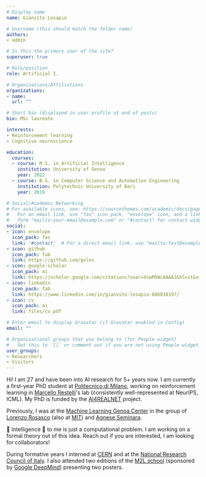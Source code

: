 ```yaml
---
# Display name
name: Gianvito Losapio

# Username (this should match the folder name)
authors:
- admin

# Is this the primary user of the site?
superuser: true

# Role/position
role: Artificial I.

# Organizations/Affiliations
organizations:
- name: 
  url: ""

# Short bio (displayed in user profile at end of posts)
bio: MSc laureate

interests:
- Reinforcement learning
- Cognitive neuroscience

education:
  courses:
  - course: M.S. in Artificial Intelligence
    institution: University of Genoa
    year: 2022
  - course: B.S. in Computer Science and Automation Engineering
    institution: Polytechnic University of Bari
    year: 2019

# Social/Academic Networking
# For available icons, see: https://sourcethemes.com/academic/docs/page-builder/#icons
#   For an email link, use "fas" icon pack, "envelope" icon, and a link in the
#   form "mailto:your-email@example.com" or "#contact" for contact widget.
social:
- icon: envelope
  icon_pack: fas
  link: '#contact'  # For a direct email link, use "mailto:test@example.org".
- icon: github
  icon_pack: fab
  link: https://github.com/gvlos
- icon: google-scholar
  icon_pack: ai
  link: https://scholar.google.com/citations?user=XswM5WcAAAAJ&hl=it&oi=ao
- icon: linkedin
  icon_pack: fab
  link: https://www.linkedin.com/in/gianvito-losapio-686038197/
- icon: cv
  icon_pack: ai
  link: files/cv.pdf

# Enter email to display Gravatar (if Gravatar enabled in Config)
email: ""

# Organizational groups that you belong to (for People widget)
#   Set this to `[]` or comment out if you are not using People widget.
user_groups:
- Researchers
- Visitors
---
```


Hi! I am 27 and have been into AI research for 5+ years now. 
I am currently a first-year PhD student at [Politecnico di Milano](https://www.polimi.it/), working on reinforcement learning in [Marcello Restelli](https://scholar.google.com/citations?user=xdgxRiEAAAAJ&hl=en)'s lab (consistently well-represented at NeurIPS, ICML). My PhD is funded by the [AI4REALNET](https://cordis.europa.eu/project/id/101119527) project.
<!-- I am now a first-year PhD student inside the : using RL to improve electricity and railway networks, air traffic control. -->
<!-- My research ambition is to use deep reinforcement learning to address fundamental questions in cognitive neuroscience and develop smarter artificial intelligence algorithms. -->

Previously, I was at the [Machine Learning Genoa Center](https://malga.unige.it/) in the group of [Lorenzo Rosasco](http://web.mit.edu/lrosasco/www/) (also at [MIT](https://cbmm.mit.edu/about/people/rosasco)) and [Agnese Seminara](http://www3.dicca.unige.it/aseminara/).

:brain:  Intelligence  :brain: to me is just a computational problem. I am working on a formal theory out of this idea. Reach out if you are interested, I am looking for collaborators!

<!-- Check out this recent [conversation](https://www.linkedin.com/posts/malga-machine-learning-genoa-center_facultyspotlight-physics-ai-activity-7048632972110880768-3oEk). -->

<!-- Check out my notes ([short](https://gvlosapio.netlify.app/files/Intelligence_in_one_page.pdf) or [long](https://gvlosapio.netlify.app/files/cms_eng.pdf) version) and have a look at [Humanity](https://gvlosapio.netlify.app/files/Humanity_mod.pdf) and [RLBrain](https://gvlosapio.netlify.app/files/RLBrain.pdf). I recently published a special [interview](https://www.linkedin.com/posts/malga-machine-learning-genoa-center_facultyspotlight-physics-ai-activity-7048632972110880768-3oEk). -->

<!--I really enjoy discussing most pressing questions in science and technology.-->

During formative years I interned at [CERN](https://home.cern/) and at the [National Research Council of Italy](https://www.stiima.cnr.it/en/index.php?sez=9). I also attended two editions of the [M2L school](https://www.m2lschool.org/) (sponsored by [Google DeepMind](https://deepmind.google/)) presenting two posters.
